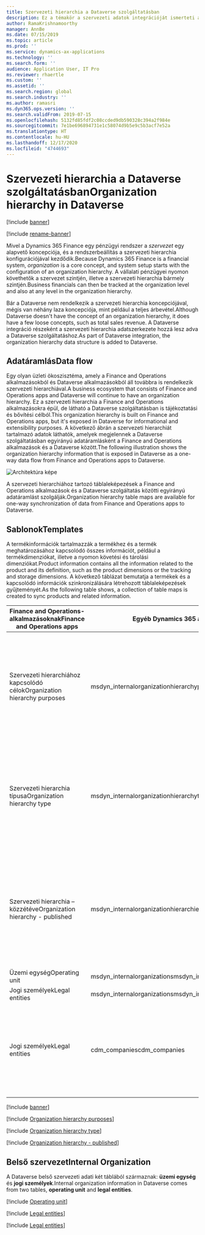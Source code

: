 ```yaml
---
title: Szervezeti hierarchia a Dataverse szolgáltatásban
description: Ez a témakör a szervezeti adatok integrációját ismerteti a Finance and Operations alkalmazás és a Dataverse között.
author: RamaKrishnamoorthy
manager: AnnBe
ms.date: 07/15/2019
ms.topic: article
ms.prod: ''
ms.service: dynamics-ax-applications
ms.technology: ''
ms.search.form: ''
audience: Application User, IT Pro
ms.reviewer: rhaertle
ms.custom: ''
ms.assetid: ''
ms.search.region: global
ms.search.industry: ''
ms.author: ramasri
ms.dyn365.ops.version: ''
ms.search.validFrom: 2019-07-15
ms.openlocfilehash: 5132fd85fdf2c08ccded9db590328c394a2f984e
ms.sourcegitcommit: 7e1be696894731e1c58074d9b5e9c5b3acf7e52a
ms.translationtype: HT
ms.contentlocale: hu-HU
ms.lasthandoff: 12/17/2020
ms.locfileid: "4744693"
---
```

# <a name="organization-hierarchy-in-dataverse"></a><span data-ttu-id="b6db6-103">Szervezeti hierarchia a Dataverse szolgáltatásban</span><span class="sxs-lookup"><span data-stu-id="b6db6-103">Organization hierarchy in Dataverse</span></span>

[!include [banner](../../includes/banner.md)]

[!include [rename-banner](~/includes/cc-data-platform-banner.md)]

<span data-ttu-id="b6db6-104">Mivel a Dynamics 365 Finance egy pénzügyi rendszer a *szervezet* egy alapvető koncepciója, és a rendszerbeállítás a szervezeti hierarchia konfigurációjával kezdődik.</span><span class="sxs-lookup"><span data-stu-id="b6db6-104">Because Dynamics 365 Finance is a financial system, *organization* is a core concept, and system setup starts with the configuration of an organization hierarchy.</span></span> <span data-ttu-id="b6db6-105">A vállalati pénzügyei nyomon követhetők a szervezet szintjén, illetve a szervezeti hierarchia bármely szintjén.</span><span class="sxs-lookup"><span data-stu-id="b6db6-105">Business financials can then be tracked at the organization level and also at any level in the organization hierarchy.</span></span>

<span data-ttu-id="b6db6-106">Bár a Dataverse nem rendelkezik a szervezeti hierarchia koncepciójával, mégis van néhány laza koncepciója, mint például a teljes árbevétel.</span><span class="sxs-lookup"><span data-stu-id="b6db6-106">Although Dataverse doesn't have the concept of an organization hierarchy, it does have a few loose concepts, such as total sales revenue.</span></span> <span data-ttu-id="b6db6-107">A Dataverse integráció részeként a szervezeti hierarchia adatszerkezete hozzá lesz adva a Dataverse szolgáltatáshoz.</span><span class="sxs-lookup"><span data-stu-id="b6db6-107">As part of Dataverse integration, the organization hierarchy data structure is added to Dataverse.</span></span>

## <a name="data-flow"></a><span data-ttu-id="b6db6-108">Adatáramlás</span><span class="sxs-lookup"><span data-stu-id="b6db6-108">Data flow</span></span>

<span data-ttu-id="b6db6-109">Egy olyan üzleti ökoszisztéma, amely a Finance and Operations alkalmazásokból és Dataverse alkalmazásokból áll továbbra is rendelkezik szervezeti hierarchiával.</span><span class="sxs-lookup"><span data-stu-id="b6db6-109">A business ecosystem that consists of Finance and Operations apps and Dataverse will continue to have an organization hierarchy.</span></span> <span data-ttu-id="b6db6-110">Ez a szervezeti hierarchia a Finance and Operations alkalmazásokra épül, de látható a Dataverse szolgáltatásban is tájékoztatási és bővítési célból.</span><span class="sxs-lookup"><span data-stu-id="b6db6-110">This organization hierarchy is built on Finance and Operations apps, but it's exposed in Dataverse for informational and extensibility purposes.</span></span> <span data-ttu-id="b6db6-111">A következő ábrán a szervezeti hierarchiát tartalmazó adatok láthatók, amelyek megjelennek a Dataverse szolgáltatásban egyirányú adatáramlásként a Finance and Operations alkalmazások és a Dataverse között.</span><span class="sxs-lookup"><span data-stu-id="b6db6-111">The following illustration shows the organization hierarchy information that is exposed in Dataverse as a one-way data flow from Finance and Operations apps to Dataverse.</span></span>

![Architektúra képe](media/dual-write-data-flow.png)

<span data-ttu-id="b6db6-113">A szervezeti hierarchiához tartozó táblaleképezések a Finance and Operations alkalmazások és a Dataverse szolgáltatás közötti egyirányú adatáramlást szolgálják.</span><span class="sxs-lookup"><span data-stu-id="b6db6-113">Organization hierarchy table maps are available for one-way synchronization of data from Finance and Operations apps to Dataverse.</span></span>

## <a name="templates"></a><span data-ttu-id="b6db6-114">Sablonok</span><span class="sxs-lookup"><span data-stu-id="b6db6-114">Templates</span></span>

<span data-ttu-id="b6db6-115">A termékinformációk tartalmazzák a termékhez és a termék meghatározásához kapcsolódó összes információt, például a termékdimenziókat, illetve a nyomon követési és tárolási dimenziókat.</span><span class="sxs-lookup"><span data-stu-id="b6db6-115">Product information contains all the information related to the product and its definition, such as the product dimensions or the tracking and storage dimensions.</span></span> <span data-ttu-id="b6db6-116">A következő táblázat bemutatja a termékek és a kapcsolódó információk szinkronizálására létrehozott táblaleképezések gyűjteményét.</span><span class="sxs-lookup"><span data-stu-id="b6db6-116">As the following table shows, a collection of table maps is created to sync products and related information.</span></span>

<span data-ttu-id="b6db6-117">Finance and Operations-alkalmazásoknak</span><span class="sxs-lookup"><span data-stu-id="b6db6-117">Finance and Operations apps</span></span> | <span data-ttu-id="b6db6-118">Egyéb Dynamics 365 alkalmazások</span><span class="sxs-lookup"><span data-stu-id="b6db6-118">Other Dynamics 365 apps</span></span> | <span data-ttu-id="b6db6-119">Leírás</span><span class="sxs-lookup"><span data-stu-id="b6db6-119">Description</span></span>
-----------------------|--------------------------------|---
<span data-ttu-id="b6db6-120">Szervezeti hierarchiához kapcsolódó célok</span><span class="sxs-lookup"><span data-stu-id="b6db6-120">Organization hierarchy purposes</span></span> | <span data-ttu-id="b6db6-121">msdyn_internalorganizationhierarchypurposes</span><span class="sxs-lookup"><span data-stu-id="b6db6-121">msdyn_internalorganizationhierarchypurposes</span></span> | <span data-ttu-id="b6db6-122">Ez a sablon a Szervezeti hierarchia célja tábla egyirányú szinkronizálását teszi lehetővé.</span><span class="sxs-lookup"><span data-stu-id="b6db6-122">This template provides one-way synchronization of the Organization Hierarchy Purpose table.</span></span>
<span data-ttu-id="b6db6-123">Szervezeti hierarchia típusa</span><span class="sxs-lookup"><span data-stu-id="b6db6-123">Organization hierarchy type</span></span> | <span data-ttu-id="b6db6-124">msdyn_internalorganizationhierarchytypes</span><span class="sxs-lookup"><span data-stu-id="b6db6-124">msdyn_internalorganizationhierarchytypes</span></span> | <span data-ttu-id="b6db6-125">Ez a sablon a Szervezeti hierarchia típusa tábla egyirányú szinkronizálását teszi lehetővé.</span><span class="sxs-lookup"><span data-stu-id="b6db6-125">This template provides one-way synchronization of the Organization Hierarchy Type table.</span></span>
<span data-ttu-id="b6db6-126">Szervezeti hierarchia – közzétéve</span><span class="sxs-lookup"><span data-stu-id="b6db6-126">Organization hierarchy - published</span></span> | <span data-ttu-id="b6db6-127">msdyn_internalorganizationhierarchies</span><span class="sxs-lookup"><span data-stu-id="b6db6-127">msdyn_internalorganizationhierarchies</span></span> | <span data-ttu-id="b6db6-128">Ez a sablon a Szervezeti hierarchia közzétéve tábla egyirányú szinkronizálását teszi lehetővé.</span><span class="sxs-lookup"><span data-stu-id="b6db6-128">This template provides one-way synchronization of the Organization Hierarchy Published table.</span></span>
<span data-ttu-id="b6db6-129">Üzemi egység</span><span class="sxs-lookup"><span data-stu-id="b6db6-129">Operating unit</span></span> | <span data-ttu-id="b6db6-130">msdyn_internalorganizations</span><span class="sxs-lookup"><span data-stu-id="b6db6-130">msdyn_internalorganizations</span></span> |
<span data-ttu-id="b6db6-131">Jogi személyek</span><span class="sxs-lookup"><span data-stu-id="b6db6-131">Legal entities</span></span> | <span data-ttu-id="b6db6-132">msdyn_internalorganizations</span><span class="sxs-lookup"><span data-stu-id="b6db6-132">msdyn_internalorganizations</span></span> |
<span data-ttu-id="b6db6-133">Jogi személyek</span><span class="sxs-lookup"><span data-stu-id="b6db6-133">Legal entities</span></span> | <span data-ttu-id="b6db6-134">cdm_companies</span><span class="sxs-lookup"><span data-stu-id="b6db6-134">cdm_companies</span></span> | <span data-ttu-id="b6db6-135">A jogi személy (vállalat) adatainak kétirányú szinkronizálását teszi lehetővé.</span><span class="sxs-lookup"><span data-stu-id="b6db6-135">Provides bidirectional synchronization of legal entity (company) information.</span></span>

[!include [banner](../../includes/dual-write-symbols.md)]

[!include [Organization hierarchy purposes](includes/OrganizationHierarchyPurpose-msdyn-internalorganizationhierarchypurposes.md)]

[!include [Organization hierarchy type](includes/OrganizationHierarchyType-msdyn-internalorganizationhierarchytypes.md)]

[!include [Organization hierarchy - published](includes/OrganizationHierarchyPublished-msdyn-internalorganizationhierarchies.md)]

## <a name="internal-organization"></a><span data-ttu-id="b6db6-136">Belső szervezet</span><span class="sxs-lookup"><span data-stu-id="b6db6-136">Internal Organization</span></span>

<span data-ttu-id="b6db6-137">A Dataverse belső szervezeti adati két táblából származnak: **üzemi egység** és **jogi személyek**.</span><span class="sxs-lookup"><span data-stu-id="b6db6-137">Internal organization information in Dataverse comes from two tables, **operating unit** and **legal entities**.</span></span>

[!include [Operating unit](includes/OperatingUnit-msdyn-internalorganizations.md)]

[!include [Legal entities](includes/LegalEntities-msdyn-internalorganizations.md)]

[!include [Legal entities](includes/LegalEntities-Companies.md)]
